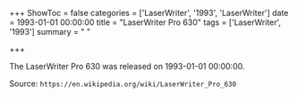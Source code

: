 +++
ShowToc = false
categories = ['LaserWriter', '1993', 'LaserWriter']
date = 1993-01-01 00:00:00
title = "LaserWriter Pro 630"
tags = ['LaserWriter', '1993']
summary = " "

+++

The LaserWriter Pro 630 was released on 1993-01-01 00:00:00.

Source: `https://en.wikipedia.org/wiki/LaserWriter_Pro_630`


